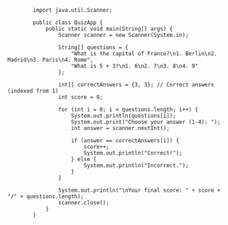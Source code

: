             import java.util.Scanner;
            
            public class QuizApp {
                public static void main(String[] args) {
                    Scanner scanner = new Scanner(System.in);
                
                    String[] questions = {
                        "What is the capital of France?\n1. Berlin\n2. Madrid\n3. Paris\n4. Rome",
                        "What is 5 + 3?\n1. 6\n2. 7\n3. 8\n4. 9"
                    };
                
                    int[] correctAnswers = {3, 3}; // Correct answers (indexed from 1)
                    int score = 0;
                
                    for (int i = 0; i < questions.length; i++) {
                        System.out.println(questions[i]);
                        System.out.print("Choose your answer (1-4): ");
                        int answer = scanner.nextInt();
                    
                        if (answer == correctAnswers[i]) {
                            score++;
                            System.out.println("Correct!");
                        } else {
                            System.out.println("Incorrect.");
                        }
                    }
                
                    System.out.println("\nYour final score: " + score + "/" + questions.length);
                    scanner.close();
                }
            }
            
